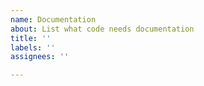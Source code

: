 ```yaml
---
name: Documentation
about: List what code needs documentation
title: ''
labels: ''
assignees: ''

---
```



